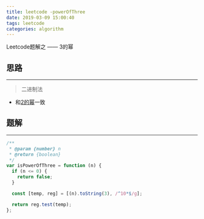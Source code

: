 ```yaml
---
title: leetcode -powerOfThree
date: 2019-03-09 15:00:40
tags: leetcode
categories: algorithm
---
```


Leetcode题解之 —— 3的幂


<!-- more -->


## 思路

------

> 二进制法

- 和[2的幂](https://blog.yyge.top/2019/02/28/leetcode-isPowerOfTwo/)一致

## 题解

------

```js
/**
 * @param {number} n
 * @return {boolean}
 */
var isPowerOfThree = function (n) {
  if (n <= 0) {
    return false;
  }

  const [temp, reg] = [(n).toString(3), /^10*$/g];

  return reg.test(temp);
};
```